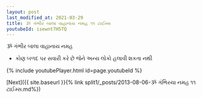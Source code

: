 ```yaml
---
layout: post
last_modified_at: 2021-03-29
title: ૐ ગંભીર બાલા વાહાનાય નમહ ૧૧ ટાઈમ્સ
youtubeId: isewnt7H5TQ
---
```

 
 
 ૐ ગંભીર બાલા વાહાનાય નમહ  
 
 -  કોણ બળદ પર સવારી કરે છે જેને અન્ય લોકો હલાવી શકતા નથી 
 
  
 
  
 
 
 
 
 
 


{% include youtubePlayer.html id=page.youtubeId %}
 
[Next]({{ site.baseurl }}{% link  split1/_posts/2013-08-06-ૐ ગંભિરયા નમહ ૧૧ ટાઈમ્સ.md%})
 
